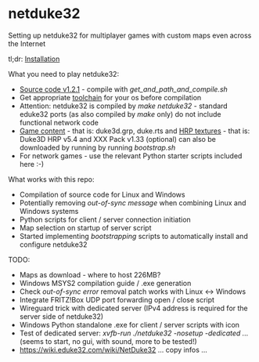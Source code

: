 # netduke32
Setting up netduke32 for multiplayer games with custom maps even across the Internet

tl;dr: [Installation](INSTALLATION.md)

What you need to play netduke32:

* [Source code v1.2.1](https://voidpoint.io/StrikerTheHedgefox/eduke32-csrefactor/-/releases) - compile with *get_and_path_and_compile.sh*
* Get appropriate [toolchain](https://wiki.eduke32.com/wiki/Main_Page) for your os before compilation
* Attention: netduke32 is compiled by *make netduke32* - standard eduke32 ports (as also compiled by *make* only) do not include functional network code
* [Game content](https://archive.org/details/Duke3dAtomicEdition) - that is: duke3d.grp, duke.rts and [HRP textures](https://hrp.duke4.net/download.php) - that is: Duke3D HRP v5.4 and XXX Pack v1.33 (optional) can also be downloaded by running by running *bootstrap.sh*
* For network games - use the relevant Python starter scripts included here :-)

What works with this repo: 

* Compilation of source code for Linux and Windows
* Potentially removing *out-of-sync message* when combining Linux and Windows systems
* Python scripts for client / server connection initiation
* Map selection on startup of server script
* Started implementing *bootstrapping* scripts to automatically install and configure netduke32
  
TODO: 

* Maps as download - where to host 226MB?
* Windows MSYS2 compilation guide / .exe generation
* Check *out-of-sync error* removal patch works with Linux <-> Windows
* Integrate FRITZ!Box UDP port forwarding open / close script
* Wireguard trick with dedicated server (IPv4 address is required for the server side of netduke32)
* Windows Python standalone .exe for client / server scripts with icon
* Test of dedicated server: *xvfb-run ./netduke32 -nosetup -dedicated ...* (seems to start, no gui, with sound, more to be tested!)
* https://wiki.eduke32.com/wiki/NetDuke32 ... copy infos ...
